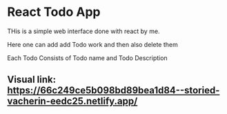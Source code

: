 # React Todo App

THis is a simple web interface done with react by me.

Here one can add add Todo work and then also delete them

Each Todo Consists of Todo name and Todo Description

## Visual link: https://66c249ce5b098bd89bea1d84--storied-vacherin-eedc25.netlify.app/
